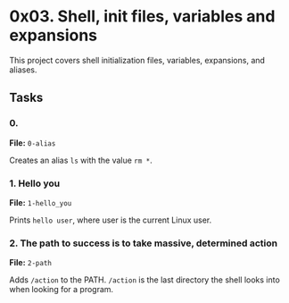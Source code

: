# 0x03. Shell, init files, variables and expansions

This project covers shell initialization files, variables, expansions, and aliases.

## Tasks

### 0. <o>
**File:** `0-alias`

Creates an alias `ls` with the value `rm *`.

### 1. Hello you
**File:** `1-hello_you`

Prints `hello user`, where user is the current Linux user.

### 2. The path to success is to take massive, determined action
**File:** `2-path`

Adds `/action` to the PATH. `/action` is the last directory the shell looks into when looking for a program.
